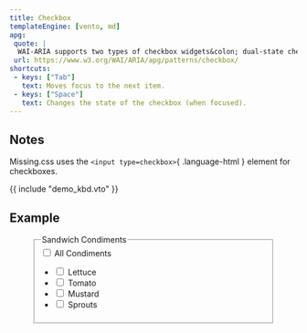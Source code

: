 ```yaml
---
title: Checkbox
templateEngine: [vento, md]
apg:
 quote: |
  WAI-ARIA supports two types of checkbox widgets&colon; dual-state checkboxes toggle between two choices&mdash;checked and not checked&mdash;and tri-state checkboxes, which allow an additional third state known as partially checked.
 url: https://www.w3.org/WAI/ARIA/apg/patterns/checkbox/
shortcuts:
 - keys: ["Tab"]
   text: Moves focus to the next item.
 - keys: ["Space"]
   text: Changes the state of the checkbox (when focused).
---
```


## Notes

Missing.css uses the `<input type=checkbox>`{ .language-html } element for checkboxes.


{{ include "demo_kbd.vto" }}


## Example

<figure>
	<fieldset>
		<legend>Sandwich Condiments</legend>
			<label><input type=checkbox name=all> All Condiments</label>
			<ul role=list class="margin-inline">
			<li><label><input type=checkbox name=lettuce> Lettuce</label>
			<li><label><input type=checkbox name=tomato> Tomato</label>
			<li><label><input type=checkbox name=mustard> Mustard</label>
			<li><label><input type=checkbox name=sprouts> Sprouts</label>
			</ul>
		</ul>
	</fieldset>
</figure>

</main>
